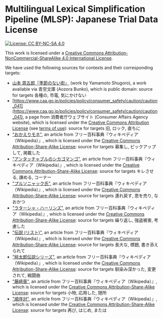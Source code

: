 # Multilingual Lexical Simplification Pipeline (MLSP): Japanese Trial Data License

[![License: CC BY-NC-SA 4.0](https://img.shields.io/badge/License-CC_BY--NC--SA_4.0-lightgrey.svg)](https://creativecommons.org/licenses/by-nc-sa/4.0/)

This work is licensed under a [Creative Commons Attribution-NonCommercial-ShareAlike 4.0 International License](https://creativecommons.org/licenses/by-nc-sa/4.0/).

We have used the following sources for contexts and their corresponding targets:

* [山本 周五郎『季節のない街』](https://www.aozora.gr.jp/cards/001869/card57822.html) (work by Yamamoto Shugoro), a work available via 青空文庫 (Aozora Bunko), which is public domain: source for targets 各種の, 市電, 気にかけない
* [https://www.caa.go.jp/policies/policy/consumer_safety/caution/caution_041](https://www.caa.go.jp/policies/policy/consumer_safety/caution/caution_041), a page from 消費者庁ウェブサイト (Consumer Affairs Agency website), which is licensed under the [Creative Commons Attribution License](https://creativecommons.org/licenses/by/4.0/) (see [terms of use](https://www.caa.go.jp/terms_of_use/)): source for targets 旧, ロック, 直ちに
* ["おかえりモネ"](https://ja.wikipedia.org/wiki/%E3%81%8A%E3%81%8B%E3%81%88%E3%82%8A%E3%83%A2%E3%83%8D), an article from フリー百科事典『ウィキペディア（Wikipedia）』, which is licensed under the [Creative Commons Attribution-Share-Alike License](https://creativecommons.org/licenses/by-sa/4.0/): source for targets 募集し, ピックアップして, 掲載した
* ["アンタッチャブルのシカゴマンゴ"](https://ja.wikipedia.org/wiki/%E3%82%A2%E3%83%B3%E3%82%BF%E3%83%83%E3%83%81%E3%83%A3%E3%83%96%E3%83%AB%E3%81%AE%E3%82%B7%E3%82%AB%E3%82%B4%E3%83%9E%E3%83%B3%E3%82%B4), an article from フリー百科事典『ウィキペディア（Wikipedia）』, which is licensed under the [Creative Commons Attribution-Share-Alike License](https://creativecommons.org/licenses/by-sa/4.0/): source for targets キレさせる, 諫める, コーナー
* ["プルソニャック氏"](https://ja.wikipedia.org/wiki/%E3%83%97%E3%83%AB%E3%82%BD%E3%83%8B%E3%83%A3%E3%83%83%E3%82%AF%E6%B0%8F), an article from フリー百科事典『ウィキペディア（Wikipedia）』, which is licensed under the [Creative Commons Attribution-Share-Alike License](https://creativecommons.org/licenses/by-sa/4.0/): source for targets 連れ戻す, 恩を売り, なおかつ
* ["ラターシャ・ハーリンズ"](https://ja.wikipedia.org/wiki/%E3%83%A9%E3%82%BF%E3%83%BC%E3%82%B7%E3%83%A3%E3%83%BB%E3%83%8F%E3%83%BC%E3%83%AA%E3%83%B3%E3%82%BA), an article from フリー百科事典『ウィキペディア（Wikipedia）』, which is licensed under the [Creative Commons Attribution-Share-Alike License](https://creativecommons.org/licenses/by-sa/4.0/): source for targets 繰り返し, 強盗被害, 考慮した
* ["伝説 (リスト)"](https://ja.wikipedia.org/wiki/%E4%BC%9D%E8%AA%AC%20%28%E3%83%AA%E3%82%B9%E3%83%88%29), an article from フリー百科事典『ウィキペディア（Wikipedia）』, which is licensed under the [Creative Commons Attribution-Share-Alike License](https://creativecommons.org/licenses/by-sa/4.0/): source for targets 長大な, 標題, 書き添えられて
* ["桃太郎伝説シリーズ"](https://ja.wikipedia.org/wiki/%E6%A1%83%E5%A4%AA%E9%83%8E%E4%BC%9D%E8%AA%AC%E3%82%B7%E3%83%AA%E3%83%BC%E3%82%BA), an article from フリー百科事典『ウィキペディア（Wikipedia）』, which is licensed under the [Creative Commons Attribution-Share-Alike License](https://creativecommons.org/licenses/by-sa/4.0/): source for targets 馴染み深かった, 変更されて, 戦闘曲
* ["藤崎竜"](https://ja.wikipedia.org/wiki/%E8%97%A4%E5%B4%8E%E7%AB%9C), an article from フリー百科事典『ウィキペディア（Wikipedia）』, which is licensed under the [Creative Commons Attribution-Share-Alike License](https://creativecommons.org/licenses/by-sa/4.0/): source for targets 小物, 応用した, 随所
* ["順序対"](https://ja.wikipedia.org/wiki/%E9%A0%86%E5%BA%8F%E5%AF%BE), an article from フリー百科事典『ウィキペディア（Wikipedia）』, which is licensed under the [Creative Commons Attribution-Share-Alike License](https://creativecommons.org/licenses/by-sa/4.0/): source for targets 再び, はじめ, または

